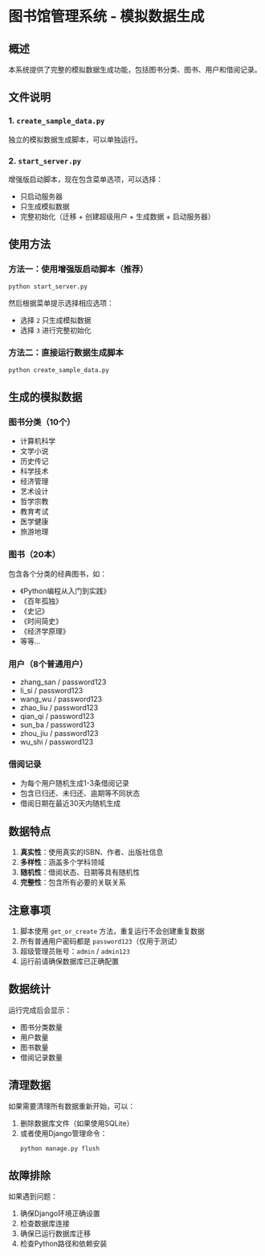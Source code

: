 # 图书馆管理系统 - 模拟数据生成

## 概述

本系统提供了完整的模拟数据生成功能，包括图书分类、图书、用户和借阅记录。

## 文件说明

### 1. `create_sample_data.py`
独立的模拟数据生成脚本，可以单独运行。

### 2. `start_server.py`
增强版启动脚本，现在包含菜单选项，可以选择：
- 只启动服务器
- 只生成模拟数据
- 完整初始化（迁移 + 创建超级用户 + 生成数据 + 启动服务器）

## 使用方法

### 方法一：使用增强版启动脚本（推荐）

```bash
python start_server.py
```

然后根据菜单提示选择相应选项：
- 选择 `2` 只生成模拟数据
- 选择 `3` 进行完整初始化

### 方法二：直接运行数据生成脚本

```bash
python create_sample_data.py
```

## 生成的模拟数据

### 图书分类（10个）
- 计算机科学
- 文学小说
- 历史传记
- 科学技术
- 经济管理
- 艺术设计
- 哲学宗教
- 教育考试
- 医学健康
- 旅游地理

### 图书（20本）
包含各个分类的经典图书，如：
- 《Python编程从入门到实践》
- 《百年孤独》
- 《史记》
- 《时间简史》
- 《经济学原理》
- 等等...

### 用户（8个普通用户）
- zhang_san / password123
- li_si / password123
- wang_wu / password123
- zhao_liu / password123
- qian_qi / password123
- sun_ba / password123
- zhou_jiu / password123
- wu_shi / password123

### 借阅记录
- 为每个用户随机生成1-3条借阅记录
- 包含已归还、未归还、逾期等不同状态
- 借阅日期在最近30天内随机生成

## 数据特点

1. **真实性**：使用真实的ISBN、作者、出版社信息
2. **多样性**：涵盖多个学科领域
3. **随机性**：借阅状态、日期等具有随机性
4. **完整性**：包含所有必要的关联关系

## 注意事项

1. 脚本使用 `get_or_create` 方法，重复运行不会创建重复数据
2. 所有普通用户密码都是 `password123`（仅用于测试）
3. 超级管理员账号：`admin` / `admin123`
4. 运行前请确保数据库已正确配置

## 数据统计

运行完成后会显示：
- 图书分类数量
- 用户数量
- 图书数量
- 借阅记录数量

## 清理数据

如果需要清理所有数据重新开始，可以：

1. 删除数据库文件（如果使用SQLite）
2. 或者使用Django管理命令：
   ```bash
   python manage.py flush
   ```

## 故障排除

如果遇到问题：

1. 确保Django环境正确设置
2. 检查数据库连接
3. 确保已运行数据库迁移
4. 检查Python路径和依赖安装 